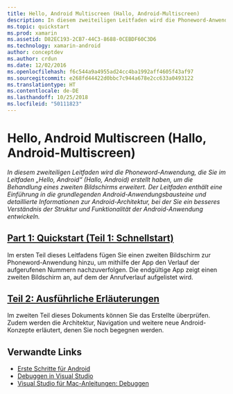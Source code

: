 ```yaml
---
title: Hello, Android Multiscreen (Hallo, Android-Multiscreen)
description: In diesem zweiteiligen Leitfaden wird die Phoneword-Anwendung, die Sie im Leitfaden „Hello, Android“ (Hallo, Android) erstellt haben, um die Behandlung eines zweiten Bildschirms erweitert. Der Leitfaden enthält eine Einführung in die grundlegenden Android-Anwendungsbausteine und detaillierte Informationen zur Android-Architektur, bei der Sie ein besseres Verständnis der Struktur und Funktionalität der Android-Anwendung entwickeln.
ms.topic: quickstart
ms.prod: xamarin
ms.assetid: D82EC193-2CB7-44C3-8688-0CEBDF60C3D6
ms.technology: xamarin-android
author: conceptdev
ms.author: crdun
ms.date: 12/02/2016
ms.openlocfilehash: f6c544a9a4955ad24cc4ba1992aff4605f43af97
ms.sourcegitcommit: e268fd44422d0bbc7c944a678e2cc633a0493122
ms.translationtype: HT
ms.contentlocale: de-DE
ms.lasthandoff: 10/25/2018
ms.locfileid: "50111823"
---
```

# <a name="hello-android-multiscreen"></a>Hello, Android Multiscreen (Hallo, Android-Multiscreen)

_In diesem zweiteiligen Leitfaden wird die Phoneword-Anwendung, die Sie im Leitfaden „Hello, Android“ (Hallo, Android) erstellt haben, um die Behandlung eines zweiten Bildschirms erweitert. Der Leitfaden enthält eine Einführung in die grundlegenden Android-Anwendungsbausteine und detaillierte Informationen zur Android-Architektur, bei der Sie ein besseres Verständnis der Struktur und Funktionalität der Android-Anwendung entwickeln._

##  <a name="part-1-quickstartandroidget-startedhello-android-multiscreenhello-android-multiscreen-quickstartmd"></a>[Part 1: Quickstart (Teil 1: Schnellstart)](~/android/get-started/hello-android-multiscreen/hello-android-multiscreen-quickstart.md)

Im ersten Teil dieses Leitfadens fügen Sie einen zweiten Bildschirm zur Phoneword-Anwendung hinzu, um mithilfe der App den Verlauf der aufgerufenen Nummern nachzuverfolgen. Die endgültige App zeigt einen zweiten Bildschirm an, auf dem der Anrufverlauf aufgelistet wird.

##  <a name="part-2-deep-diveandroidget-startedhello-android-multiscreenhello-android-multiscreen-deepdivemd"></a>[Teil 2: Ausführliche Erläuterungen](~/android/get-started/hello-android-multiscreen/hello-android-multiscreen-deepdive.md)

Im zweiten Teil dieses Dokuments können Sie das Erstellte überprüfen. Zudem werden die Architektur, Navigation und weitere neue Android-Konzepte erläutert, denen Sie noch begegnen werden.


## <a name="related-links"></a>Verwandte Links

- [Erste Schritte für Android](http://developer.android.com/training/index.html)
- [Debuggen in Visual Studio](https://docs.microsoft.com/visualstudio/debugger/)
- [Visual Studio für Mac-Anleitungen: Debuggen](https://github.com/xamarin/recipes/tree/master/Recipes/cross-platform/ide/debugging)
